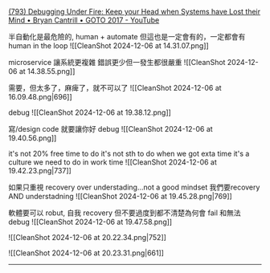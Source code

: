 
[(793) Debugging Under Fire: Keep your Head when Systems have Lost their Mind • Bryan Cantrill • GOTO 2017 - YouTube](https://www.youtube.com/watch?v=30jNsCVLpAE&list=WL&index=4&t=2s)

半自動化是最危險的, human + automate
但這也是一定會有的，一定都會有 human in the loop
![[CleanShot 2024-12-06 at 14.31.07.png]]



microservice 讓系統更複雜
錯誤更少但一發生都很嚴重
![[CleanShot 2024-12-06 at 14.38.55.png]]



需要，但太多了，麻痺了，就不可以了
![[CleanShot 2024-12-06 at 16.09.48.png|696]]


debug
![[CleanShot 2024-12-06 at 19.38.12.png]]


寫/design code 就要讓你好 debug
![[CleanShot 2024-12-06 at 19.40.56.png]]

it's not 20% free time to do
it's not sth to do when we got exta time
it's a culture we need to do in work time
![[CleanShot 2024-12-06 at 19.42.23.png|737]]



如果只重視 recovery over understading...not a good mindset
我們要recovery AND understadning
![[CleanShot 2024-12-06 at 19.45.28.png|769]]



軟體要可以 robut, 自我 recovery
但不要過度到都不清楚為何會 fail 和無法 debug
![[CleanShot 2024-12-06 at 19.47.58.png]]


![[CleanShot 2024-12-06 at 20.22.34.png|752]]


![[CleanShot 2024-12-06 at 20.23.31.png|661]]


---